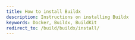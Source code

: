 ```yaml
---
title: How to install Buildx
description: Instructions on installing Buildx
keywords: Docker, Buildx, BuildKit
redirect_to: /build/buildx/install/
---
```

